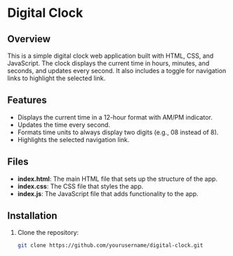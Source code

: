 # Digital Clock

## Overview
This is a simple digital clock web application built with HTML, CSS, and JavaScript. The clock displays the current time in hours, minutes, and seconds, and updates every second. It also includes a toggle for navigation links to highlight the selected link.

## Features
- Displays the current time in a 12-hour format with AM/PM indicator.
- Updates the time every second.
- Formats time units to always display two digits (e.g., 08 instead of 8).
- Highlights the selected navigation link.

## Files
- **index.html**: The main HTML file that sets up the structure of the app.
- **index.css**: The CSS file that styles the app.
- **index.js**: The JavaScript file that adds functionality to the app.

## Installation
1. Clone the repository:
   ```bash
   git clone https://github.com/yourusername/digital-clock.git
